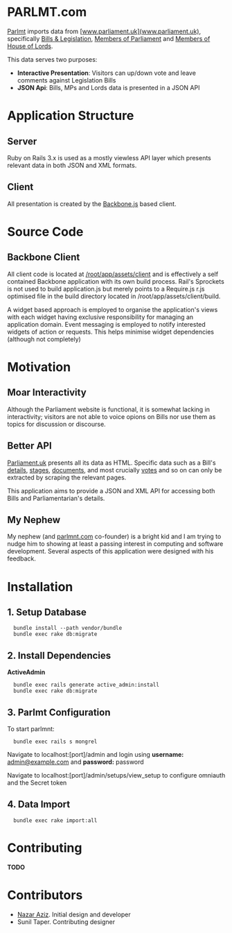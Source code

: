 # PARLMT.com

[Parlmt](parlmnt.com) imports data from [www.parliament.uk](www.parliament.uk), specifically [Bills & Legislation](http://www.parliament.uk/business/bills-and-legislation/), [Members of Parliament](http://www.parliament.uk/mps-lords-and-offices/mps/) and [Members of House of Lords](http://www.parliament.uk/mps-lords-and-offices/lords/).

This data serves two purposes:

+ **Interactive Presentation**: Visitors can up/down vote and leave comments against Legislation Bills
+ **JSON Api**: Bills, MPs and Lords data is presented in a JSON API

# Application Structure

## Server

Ruby on Rails 3.x is used as a mostly viewless API layer which presents relevant data in both JSON and XML formats.

## Client

All presentation is created by the [Backbone.js](http://backbonejs.org) based client.

# Source Code

## Backbone Client

All client code is located at [/root/app/assets/client](https://github.com/nazar/parlmnt/tree/master/app/assets/client) and is effectively a self contained Backbone application with its own build process. Rail's Sprockets is not used to build application.js but merely points to a Require.js r.js optimised file in the build directory located in /root/app/assets/client/build.

A widget based approach is employed to organise the application's views with each widget having exclusive responsibility for managing an application domain. Event messaging is employed to notify interested widgets of action or requests. This helps minimise widget dependencies (although not completely)

# Motivation

## Moar Interactivity

Although the Parliament website is functional, it is somewhat lacking in interactivity; visitors are not able to voice opions on Bills nor use them as topics for discussion or discourse.

## Better API

[Parliament.uk](Parliament.uk) presents  all its data as HTML. Specific data such as a Bill's [details](http://services.parliament.uk/bills/2012-13/antarctic.html), [stages](http://services.parliament.uk/bills/2012-13/antarctic/stages.html), [documents](http://services.parliament.uk/bills/2012-13/antarctic/documents.html), and most crucially [votes](http://www.publications.parliament.uk/pa/cm201213/cmhansrd/cm130129/debtext/130129-0002.htm#13012946000001) and so on can only be extracted by scraping the relevant pages.

This application aims to provide a JSON and XML API for accessing both Bills and Parliamentarian's details.

## My Nephew

My nephew (and [parlmnt.com](parlmnt.com) co-founder) is a bright kid and I am trying to nudge him to showing at least a passing interest in computing and software development. Several aspects of this application were designed with his feedback.


# Installation

## 1. Setup Database

```shell
  bundle install --path vendor/bundle
  bundle exec rake db:migrate
```

## 2. Install Dependencies


**ActiveAdmin**

```shell
  bundle exec rails generate active_admin:install
  bundle exec rake db:migrate
```

## 3. Parlmt Configuration

To start parlmnt:

```shell
  bundle exec rails s mongrel
```

Navigate to localhost:[port]/admin and login using **username:** admin@example.com and **password:** password

Navigate to localhost:[port]/admin/setups/view_setup to configure omniauth and the Secret token

## 4. Data Import

```shell
  bundle exec rake import:all
```

# Contributing

**TODO**

# Contributors

* [Nazar Aziz](http://panthersoftware.com). Initial design and developer
* Sunil Taper. Contributing designer
